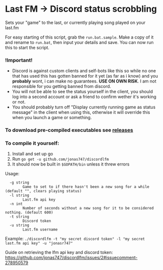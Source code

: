 # Last FM -> Discord status scrobbling

Sets your "game" to the last, or currently playing song played on your last.fm

For easy starting of this script, grab the `run.bat.sample`.
Make a copy of it and rename to `run.bat`, then input your details and save. You can now run this to start the script.

### !Important!

 - Discord is against custom clients and self-bots like this so while no one that has used this has gotten banned for it yet (as far as i know) and you **probably** wont, i can make no guarantees. **USE ON OWN RISK**. I am not responsible for you getting banned from discord.
 - You will not be able to see the status yourself in the client, you should log into a second account or ask a friend to confirm wether it's working or not.
 - You should probably turn off "Display currently running game as status message" in the client when using this, otherwise it will override this when you launch a game or something.

### To download pre-compiled executables see [releases](https://github.com/jonas747/discordlfm/releases)

### To compile it yourself:
 1. Install and set up go
 2. Run `go get -u github.com/jonas747/discordlfm`
 3. It should now be built in `$GOPATH/bin` unless it threw errors

Usage:
```
  -g string
        Game to set to if there hasn't been a new song for a while (default "", clears playing status)
  -l string
        Last.fm api key
  -n int
        Number of seconds without a new song for it to be considered nothing. (default 600)
  -t string
        Discord token
  -u string
        Last.fm username
```

Example: `./discordlfm -t "my secret discord token" -l "my secret last.fm api key" -u "jonasr747"`

Guide on retrieving the lfm api key and discord token: https://github.com/jonas747/discordlfm/issues/2#issuecomment-278950579
